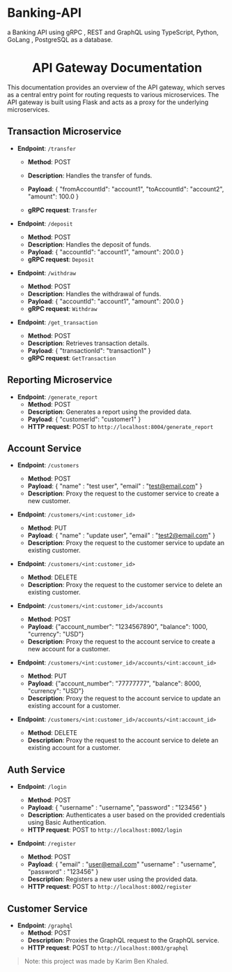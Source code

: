 # Banking-API
a Banking API using gRPC , REST and GraphQL using TypeScript, Python, GoLang , PostgreSQL as a database.
<h1 align="center">API Gateway Documentation</h1>

This documentation provides an overview of the API gateway, which serves as a central entry point for routing requests to various microservices. The API gateway is built using Flask and acts as a proxy for the underlying microservices.

## Transaction Microservice

- **Endpoint**: `/transfer`
  - **Method**: POST
  - **Description**: Handles the transfer of funds.
  - **Payload**: {
  "fromAccountId": "account1",
  "toAccountId": "account2",
  "amount": 100.0
}

  - **gRPC request**: `Transfer`

- **Endpoint**: `/deposit`
  - **Method**: POST
  - **Description**: Handles the deposit of funds.
  - **Payload**: {
  "accountId": "account1",
  "amount": 200.0
}
  - **gRPC request**: `Deposit`

- **Endpoint**: `/withdraw`
  - **Method**: POST
  - **Description**: Handles the withdrawal of funds.
  - **Payload**: {
  "accountId": "account1",
  "amount": 200.0
}
  - **gRPC request**: `Withdraw`

- **Endpoint**: `/get_transaction`
  - **Method**: POST
  - **Description**: Retrieves transaction details.
  - **Payload**: {
  "transactionId": "transaction1"
}
  - **gRPC request**: `GetTransaction`

## Reporting Microservice

- **Endpoint**: `/generate_report`
  - **Method**: POST
  - **Description**: Generates a report using the provided data.
  - **Payload**: {
  "customerId": "customer1"
}
  - **HTTP request**: POST to `http://localhost:8004/generate_report`

## Account Service

- **Endpoint**: `/customers`
  - **Method**: POST
  - **Payload**: {
    "name" : "test user",
    "email" : "test@email.com"
 }
  - **Description**: Proxy the request to the customer service to create a new customer.

- **Endpoint**: `/customers/<int:customer_id>`
  - **Method**: PUT
  - **Payload**: {
    "name" : "update user",
    "email" : "test2@email.com"
 }
  - **Description**: Proxy the request to the customer service to update an existing customer.

- **Endpoint**: `/customers/<int:customer_id>`
  - **Method**: DELETE
  - **Description**: Proxy the request to the customer service to delete an existing customer.

- **Endpoint**: `/customers/<int:customer_id>/accounts`
  - **Method**: POST
  - **Payload**: {"account_number": "1234567890", "balance": 1000, "currency": "USD"}
  - **Description**: Proxy the request to the account service to create a new account for a customer.

- **Endpoint**: `/customers/<int:customer_id>/accounts/<int:account_id>`
  - **Method**: PUT
  - **Payload**: {"account_number": "77777777", "balance": 8000, "currency": "USD"}
  - **Description**: Proxy the request to the account service to update an existing account for a customer.

- **Endpoint**: `/customers/<int:customer_id>/accounts/<int:account_id>`
  - **Method**: DELETE
  - **Description**: Proxy the request to the account service to delete an existing account for a customer.

## Auth Service

- **Endpoint**: `/login`
  - **Method**: POST
  - **Payload**: {
    "username" : "username",
    "password" : "123456"
 }
  - **Description**: Authenticates a user based on the provided credentials using Basic Authentication.
  - **HTTP request**: POST to `http://localhost:8002/login`

- **Endpoint**: `/register`
  - **Method**: POST
  - **Payload**: {
    "email" : "user@email.com"
    "username" : "username",
    "password" : "123456"
 }
  - **Description**: Registers a new user using the provided data.
  - **HTTP request**: POST to `http://localhost:8002/register`

## Customer Service

- **Endpoint**: `/graphql`
  - **Method**: POST
  - **Description**: Proxies the GraphQL request to the GraphQL service.
  - **HTTP request**: POST to `http://localhost:8003/graphql`

> Note: this project was made by Karim Ben Khaled.


</details>
